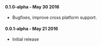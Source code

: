 #### 0.1.0-alpha - May 30 2016
* Bugfixes, improve cross platform support.

#### 0.0.1-alpha - May 21 2016
* Initial release
